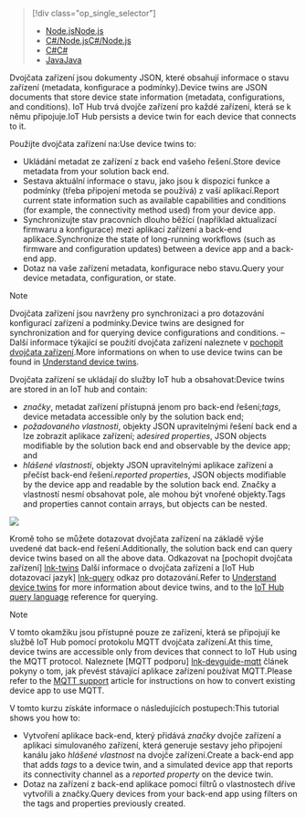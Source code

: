 > [!div class="op_single_selector"]
> * [<span data-ttu-id="d9fca-101">Node.js</span><span class="sxs-lookup"><span data-stu-id="d9fca-101">Node.js</span></span>](../articles/iot-hub/iot-hub-node-node-twin-getstarted.md)
> * [<span data-ttu-id="d9fca-102">C#/Node.js</span><span class="sxs-lookup"><span data-stu-id="d9fca-102">C#/Node.js</span></span>](../articles/iot-hub/iot-hub-csharp-node-twin-getstarted.md)
> * [<span data-ttu-id="d9fca-103">C#</span><span class="sxs-lookup"><span data-stu-id="d9fca-103">C#</span></span>](../articles/iot-hub/iot-hub-csharp-csharp-twin-getstarted.md)
> * [<span data-ttu-id="d9fca-104">Java</span><span class="sxs-lookup"><span data-stu-id="d9fca-104">Java</span></span>](../articles/iot-hub/iot-hub-java-java-twin-getstarted.md)

<span data-ttu-id="d9fca-105">Dvojčata zařízení jsou dokumenty JSON, které obsahují informace o stavu zařízení (metadata, konfigurace a podmínky).</span><span class="sxs-lookup"><span data-stu-id="d9fca-105">Device twins are JSON documents that store device state information (metadata, configurations, and conditions).</span></span> <span data-ttu-id="d9fca-106">IoT Hub trvá dvojče zařízení pro každé zařízení, která se k němu připojuje.</span><span class="sxs-lookup"><span data-stu-id="d9fca-106">IoT Hub persists a device twin for each device that connects to it.</span></span>

<span data-ttu-id="d9fca-107">Použijte dvojčata zařízení na:</span><span class="sxs-lookup"><span data-stu-id="d9fca-107">Use device twins to:</span></span>

* <span data-ttu-id="d9fca-108">Ukládání metadat ze zařízení z back end vašeho řešení.</span><span class="sxs-lookup"><span data-stu-id="d9fca-108">Store device metadata from your solution back end.</span></span>
* <span data-ttu-id="d9fca-109">Sestava aktuální informace o stavu, jako jsou k dispozici funkce a podmínky (třeba připojení metoda se používá) z vaší aplikací.</span><span class="sxs-lookup"><span data-stu-id="d9fca-109">Report current state information such as available capabilities and conditions (for example, the connectivity method used) from your device app.</span></span>
* <span data-ttu-id="d9fca-110">Synchronizujte stav pracovních dlouho běžící (například aktualizací firmwaru a konfigurace) mezi aplikací zařízení a back-end aplikace.</span><span class="sxs-lookup"><span data-stu-id="d9fca-110">Synchronize the state of long-running workflows (such as firmware and configuration updates) between a device app and a back-end app.</span></span>
* <span data-ttu-id="d9fca-111">Dotaz na vaše zařízení metadata, konfigurace nebo stavu.</span><span class="sxs-lookup"><span data-stu-id="d9fca-111">Query your device metadata, configuration, or state.</span></span>

> [!NOTE]
> <span data-ttu-id="d9fca-112">Dvojčata zařízení jsou navrženy pro synchronizaci a pro dotazování konfigurací zařízení a podmínky.</span><span class="sxs-lookup"><span data-stu-id="d9fca-112">Device twins are designed for synchronization and for querying device configurations and conditions.</span></span> <span data-ttu-id="d9fca-113">– Další informace týkající se použití dvojčata zařízení naleznete v [pochopit dvojčata zařízení][lnk-twins].</span><span class="sxs-lookup"><span data-stu-id="d9fca-113">More informations on when to use device twins can be found in [Understand device twins][lnk-twins].</span></span>

<span data-ttu-id="d9fca-114">Dvojčata zařízení se ukládají do služby IoT hub a obsahovat:</span><span class="sxs-lookup"><span data-stu-id="d9fca-114">Device twins are stored in an IoT hub and contain:</span></span>

* <span data-ttu-id="d9fca-115">*značky*, metadat zařízení přístupná jenom pro back-end řešení;</span><span class="sxs-lookup"><span data-stu-id="d9fca-115">*tags*, device metadata accessible only by the solution back end;</span></span>
* <span data-ttu-id="d9fca-116">*požadovaného vlastnosti*, objekty JSON upravitelnými řešení back end a lze zobrazit aplikace zařízení; a</span><span class="sxs-lookup"><span data-stu-id="d9fca-116">*desired properties*, JSON objects modifiable by the solution back end and observable by the device app; and</span></span>
* <span data-ttu-id="d9fca-117">*hlášené vlastnosti*, objekty JSON upravitelnými aplikace zařízení a přečíst back-end řešení.</span><span class="sxs-lookup"><span data-stu-id="d9fca-117">*reported properties*, JSON objects modifiable by the device app and readable by the solution back end.</span></span> <span data-ttu-id="d9fca-118">Značky a vlastností nesmí obsahovat pole, ale mohou být vnořené objekty.</span><span class="sxs-lookup"><span data-stu-id="d9fca-118">Tags and properties cannot contain arrays, but objects can be nested.</span></span>

![][img-twin]

<span data-ttu-id="d9fca-119">Kromě toho se můžete dotazovat dvojčata zařízení na základě výše uvedené dat back-end řešení.</span><span class="sxs-lookup"><span data-stu-id="d9fca-119">Additionally, the solution back end can query device twins based on all the above data.</span></span>
<span data-ttu-id="d9fca-120">Odkazovat na [pochopit dvojčata zařízení] [ lnk-twins] Další informace o dvojčata zařízení a [IoT Hub dotazovací jazyk] [ lnk-query] odkaz pro dotazování.</span><span class="sxs-lookup"><span data-stu-id="d9fca-120">Refer to [Understand device twins][lnk-twins] for more information about device twins, and to the [IoT Hub query language][lnk-query] reference for querying.</span></span>

> [!NOTE]
> <span data-ttu-id="d9fca-121">V tomto okamžiku jsou přístupné pouze ze zařízení, která se připojují ke službě IoT Hub pomocí protokolu MQTT dvojčata zařízení.</span><span class="sxs-lookup"><span data-stu-id="d9fca-121">At this time, device twins are accessible only from devices that connect to IoT Hub using the MQTT protocol.</span></span> <span data-ttu-id="d9fca-122">Naleznete [MQTT podporu] [ lnk-devguide-mqtt] článek pokyny o tom, jak převést stávající aplikace zařízení používat MQTT.</span><span class="sxs-lookup"><span data-stu-id="d9fca-122">Please refer to the [MQTT support][lnk-devguide-mqtt] article for instructions on how to convert existing device app to use MQTT.</span></span>

<span data-ttu-id="d9fca-123">V tomto kurzu získáte informace o následujících postupech:</span><span class="sxs-lookup"><span data-stu-id="d9fca-123">This tutorial shows you how to:</span></span>

* <span data-ttu-id="d9fca-124">Vytvoření aplikace back-end, který přidává *značky* dvojče zařízení a aplikaci simulovaného zařízení, která generuje sestavy jeho připojení kanálu jako *hlášené vlastnost* na dvojče zařízení.</span><span class="sxs-lookup"><span data-stu-id="d9fca-124">Create a back-end app that adds *tags* to a device twin, and a simulated device app that reports its connectivity channel as a *reported property* on the device twin.</span></span>
* <span data-ttu-id="d9fca-125">Dotaz na zařízení z back-end aplikace pomocí filtrů o vlastnostech dříve vytvořili a značky.</span><span class="sxs-lookup"><span data-stu-id="d9fca-125">Query devices from your back-end app using filters on the tags and properties previously created.</span></span>

<!-- images -->
[img-twin]: media/iot-hub-selector-twin-get-started/twin.png

<!-- links -->
[lnk-query]: ../articles/iot-hub/iot-hub-devguide-query-language.md
[lnk-twins]: ../articles/iot-hub/iot-hub-devguide-device-twins.md
[lnk-d2c]: ../articles/iot-hub/iot-hub-devguide-messaging.md#device-to-cloud-messages
[lnk-methods]: ../articles/iot-hub/iot-hub-devguide-direct-methods.md
[lnk-devguide-mqtt]: ../articles/iot-hub/iot-hub-mqtt-support.md
